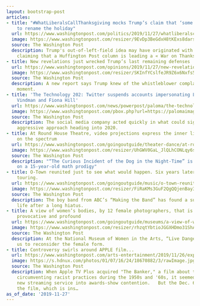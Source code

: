 ```yaml
---
layout: bootstrap-post
articles:
- title: "#WhatLiberalsCallThanksgiving mocks Trump’s claim that ‘some people’ want
    to rename the holiday"
  url: https://www.washingtonpost.com/politics/2019/11/27/whatliberalscallthanksgiving-mocks-trumps-claim-that-some-people-want-rename-holiday/
  image: https://www.washingtonpost.com/resizer/9EvDp3BeGdxH8tKExs8darswFNY=/1440x0/smart/d1i4t8bqe7zgj6.cloudfront.net/11-27-2019/t_f800c15b6d344b78bb5c22e892114ebe_name_Screen_Shot_2019_11_27_at_6_28_39_AM.png
  source: The Washington Post
  description: Trump's out-of-left-field idea may have originated with Fox News hosts
    claiming that a Huffington Post column is leading a « War on Thanksgiving. »
- title: New revelations just wrecked Trump’s last remaining defenses
  url: https://www.washingtonpost.com/opinions/2019/11/27/new-revelations-just-wrecked-trumps-last-remaining-defenses/
  image: https://www.washingtonpost.com/resizer/SKInfYCslfeJR9Z6x6Nxfs5Ypww=/1440x0/smart/arc-anglerfish-washpost-prod-washpost.s3.amazonaws.com/public/AAERCTQRAQI6VESMWNGQTO6JJA.jpg
  source: The Washington Post
  description: A new report says Trump knew of the whistleblower complaint at a critical
    moment.
- title: 'The Technology 202: Twitter suspends accounts impersonating Lt. Col. Alexander
    Vindman and Fiona Hill'
  url: https://www.washingtonpost.com/news/powerpost/paloma/the-technology-202/2019/11/27/the-technology-202-twitter-suspends-accounts-impersonating-lt-col-alexander-vindman-and-fiona-hill/5ddd560a602ff1181f26412d/
  image: https://www.washingtonpost.com/pbox.php?url=https://palomaimages.washingtonpost.com/pr2/3e17c43795a528c4be06adf8f4066fa6-680-453-70-8-PRCAAEQNDMI6VACUFCNO63RYUM.jpg&w=1484&op=resize&opt=1&filter=antialias&t=20170517
  source: The Washington Post
  description: The social media company acted quickly in what could signal a more
    aggressive approach heading into 2020.
- title: At Round House Theatre, video projections express the inner life of a boy
    on the spectrum
  url: https://www.washingtonpost.com/goingoutguide/theater-dance/at-round-house-theatre-video-projections-express-the-inner-life-of-a-boy-on-the-spectrum/2019/11/26/62ac8b72-0a43-11ea-8397-a955cd542d00_story.html
  image: https://www.washingtonpost.com/resizer/UhGWV0GaL_JlQLhCONLqy6spwqc=/1440x0/smart/arc-anglerfish-washpost-prod-washpost.s3.amazonaws.com/public/GZAEGFANP4I6VF5MU7GMRXI6XQ.jpg
  source: The Washington Post
  description: "“The Curious Incident of the Dog in the Night-Time” is a mystery centering
    on a 15-year-old math prodigy"
- title: O-Town reunited just to see what would happen. Six years later, they’re still
    touring.
  url: https://www.washingtonpost.com/goingoutguide/music/o-town-reunited-just-to-see-what-would-happen-six-years-later-theyre-still-touring/2019/11/26/f87ce788-0c72-11ea-8397-a955cd542d00_story.html
  image: https://www.washingtonpost.com/resizer/FiRaKMs3GuF2QgQQjenBay3S9fo=/1440x0/smart/arc-anglerfish-washpost-prod-washpost.s3.amazonaws.com/public/DSCJPCQMVYI6VA4XVFK42VBNAA.jpg
  source: The Washington Post
  description: The boy band from ABC’s “Making the Band” has found a surprising second
    life after a long hiatus.
- title: A view of women’s bodies, by 12 female photographers, that is by turns playful,
    provocative and profound
  url: https://www.washingtonpost.com/goingoutguide/museums/a-view-of-womens-bodies-by-12-female-photographers-that-is-by-turns-playful-provocative-and-profound/2019/11/26/d42aded8-0a3f-11ea-8397-a955cd542d00_story.html
  image: https://www.washingtonpost.com/resizer/rhzqtYbtioJGGXHDmo31ShA6mMA=/1440x0/smart/arc-anglerfish-washpost-prod-washpost.s3.amazonaws.com/public/7IAJWZAMTEI6VA4XVFK42VBNAA.jpg
  source: The Washington Post
  description: At the National Museum of Women in the Arts, “Live Dangerously” invites
    us to reconsider the female form.
- title: Controversy swirls around APPLE film...
  url: https://www.washingtonpost.com/arts-entertainment/2019/11/26/explaining-the-banker-controversy-big-apple-tv-plus-movie-that-has-been-delayed/
  image: https://s.hdnux.com/photos/01/07/16/24/18670882/3/rawImage.jpg
  source: The Washington Post
  description: When Apple TV Plus acquired "The Banker," a film about two black businessmen
    circumventing racist practices during the 1950s and '60s, it seemed to throw the
    new streaming service into awards-show contention.   But the Dec. 6 release of
    the film, which is ins…
as_of_date: '2019-11-27'
---
```


